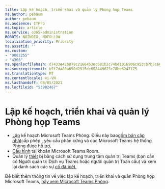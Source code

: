 ```yaml
---
title: Lập kế hoạch, triển khai và quản lý Phòng họp Teams
ms.author: pebaum
author: pebaum
ms.audience: ITPro
ms.topic: article
ms.service: o365-administration
ROBOTS: NOINDEX, NOFOLLOW
localization_priority: Priority
ms.assetid: ''
ms.custom:
- "9002255"
- "4366"
ms.openlocfilehash: d7433e42b879c21664b3ec681b2c74bd1016906c953cb7b5c60f8b4d57eb9540
ms.sourcegitcommit: b5f7da89a650d2915dc652449623c78be6247175
ms.translationtype: MT
ms.contentlocale: vi-VN
ms.lasthandoff: 08/05/2021
ms.locfileid: "53982467"
---
```

# <a name="plan-deploy-and-manage-teams-rooms"></a>Lập kế hoạch, triển khai và quản lý Phòng họp Teams

- [Lập](https://docs.microsoft.com/MicrosoftTeams/rooms/rooms-plan) kế hoạch Microsoft Teams Phòng. Điều này bao[gồm bản cập nhật](https://docs.microsoft.com/MicrosoftTeams/rooms/rooms-licensing)cấp phép , yêu cầu phần cứng và các Microsoft Teams hệ thống Phòng được hỗ [trợ.](https://docs.microsoft.com/MicrosoftTeams/rooms/requirements#hardware-requirements)
- [Cấu hình](https://docs.microsoft.com/MicrosoftTeams/rooms/rooms-configure-accounts) tài khoản Microsoft Teams Room.
- Quản lý [thiết](https://docs.microsoft.com/microsoftteams/rooms/rooms-manage) bị bằng cách sử dụng trung tâm quản trị Teams (bạn cần có Người quản trị Dịch vụ Teams hoặc người quản trị Toàn cầu) và xem lại danh sách các sự [cố đã biết.](https://docs.microsoft.com/microsoftteams/rooms/known-issues)

Để biết thêm thông tin về việc lập kế hoạch, triển khai và quản Phòng họp Microsoft Teams, [hãy xem Microsoft Teams Phòng](https://docs.microsoft.com/microsoftteams/rooms/).
